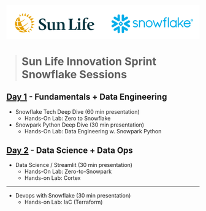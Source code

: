 ![sunlife-snowflake](https://github.com/sfc-gh-mwies/sunlife-hol/blob/main/img/sunlife-snowflake.png?raw=true)
> # Sun Life **Innovation Sprint** Snowflake Sessions
## [Day 1](https://github.com/sfc-gh-mwies/sunlife-hol/tree/main/Day1) - Fundamentals + Data Engineering
* Snowflake Tech Deep Dive (60 min presentation)
    * Hands-On Lab: Zero to Snowflake
* Snowpark Python Deep Dive (30 min presentation)
    * Hands-On Lab: Data Engineering w. Snowpark Python


## [Day 2](https://github.com/sfc-gh-mwies/sunlife-hol/tree/main/Day2) - Data Science + Data Ops
* Data Science / Streamlit (30 min presentation)
    * Hands-On Lab: Zero-to-Snowpark
    * Hands-on Lab: Cortex
----
* Devops with Snowflake (30 min presentation)
    * Hands-on Lab: IaC (Terraform)
